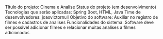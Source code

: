 Título do projeto: Cinema e Analise
Status do projeto (em desenvolvimento)
Tecnologias que serão aplicadas: Spring Boot, HTML, Java
Time de desenvolvedores: joaovictornull
Objetivo do software: Auxiliar no registro de filmes e cadastros de analises
Funcionalidades do sistema:
Software deve ser possivel adicionar filmes e relacionar muitas analises a filmes adicionados